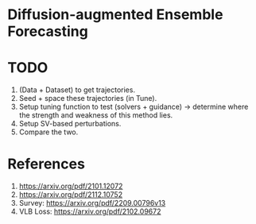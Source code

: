# Diffusion-augmented Ensemble Forecasting

# TODO
1. (Data + Dataset) to get trajectories.
2. Seed + space these trajectories (in Tune).
3. Setup tuning function to test (solvers + guidance) -> determine where the strength and weakness of this method lies.
4. Setup SV-based perturbations.
5. Compare the two.

# References
1. https://arxiv.org/pdf/2101.12072
2. https://arxiv.org/pdf/2112.10752
3. Survey: https://arxiv.org/pdf/2209.00796v13
4. VLB Loss: https://arxiv.org/pdf/2102.09672
